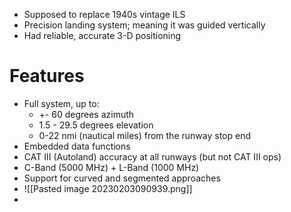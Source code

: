 - Supposed to replace 1940s vintage ILS
- Precision landing system; meaning it was guided vertically
- Had reliable, accurate 3-D positioning
# Features
- Full system, up to:
	- +- 60 degrees azimuth
	- 1.5 - 29.5 degrees elevation
	- 0-22 nmi (nautical miles) from the runway stop end
- Embedded data functions
- CAT III (Autoland) accuracy at all runways (but not CAT III ops)
- C-Band (5000 MHz) + L-Band (1000 MHz)
- Support for curved and segmented approaches
- ![[Pasted image 20230203090939.png]]
- 